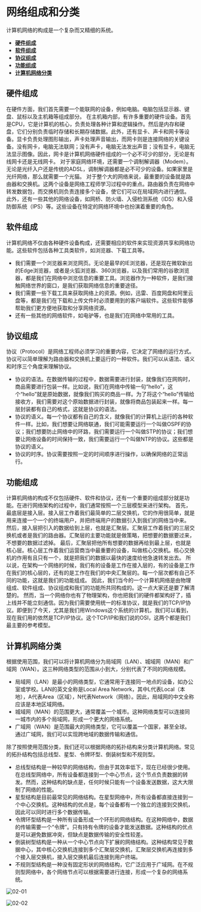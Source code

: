 # 网络组成和分类

  计算机网络的构成是一个复杂而又精细的系统。
 - [**硬件组成**](#硬件组成)
 - [**软件组成**](#软件组成)
 - [**协议组成**](#协议组成)
 - [**功能组成**](#功能组成)
 - [**计算机网络分类**](#计算机网络分类)

## 硬件组成
  在硬件方面，我们首先需要一个能联网的设备，例如电脑。电脑包括显示器、键盘、鼠标以及主机箱等组成部分。
  在主机箱内部，有许多重要的硬件设备。首先是CPU，它是计算机的核心，负责处理各种计算和逻辑操作。然后是内存和硬盘，它们分别负责临时存储和长期存储数据。此外，还有显卡、声卡和网卡等设备。显卡负责处理图形输出，声卡处理声音输出，而网卡则是连接网络的关键设备。没有网卡，电脑无法联网；没有声卡，电脑无法发出声音；没有显卡，电脑无法显示图像。因此，网卡是计算机网络硬件组成的一个必不可少的部分，无论是有线网卡还是无线网卡。
  对于家庭网络环境，还需要一个调制解调器（Modem）。无论是光纤入户还是传统的ADSL，调制解调器都是必不可少的设备。如果家里是光纤网络，那么就需要一个光猫。
  对于整个大的网络来说，最重要的设备就是路由器和交换机。这两个设备是网络工程师学习过程中的重点。路由器负责在网络中转发数据包，而交换机则负责连接多个设备，使它们可以在局域网内进行通信。
  此外，还有一些其他的网络设备，如网桥、防火墙、入侵检测系统（IDS）和入侵防御系统（IPS）等。这些设备在特定的网络环境中也扮演着重要的角色。

## 软件组成
  计算机网络不仅由各种硬件设备构成，还需要相应的软件来实现资源共享和网络功能。这些软件包括各种工具类软件，如浏览器、下载工具等。
  - 我们需要一个浏览器来浏览网页。无论是最早的IE浏览器，还是现在微软新出的Edge浏览器，或者是火狐浏览器、360浏览器，以及我们常用的谷歌浏览器，都是我们在网络中浏览信息的重要工具。浏览器作为一种软件，是我们接触网络世界的窗口，是我们获取网络信息的重要途径。
  - 我们需要一些下载工具来获取网络上的资源。例如，迅雷、百度网盘和阿里云盘等，都是我们在下载和上传文件时必须要用到的客户端软件。这些软件能够帮助我们更方便地获取和分享网络资源。
  - 还有一些其他的网络软件，如电驴等，也是我们在网络中常用的工具。

## 协议组成
  协议（Protocol）是网络工程师必须学习的重要内容，它决定了网络的运行方式。
  协议可以简单理解为路由器和交换机上要运行的一种软件。我们可以从语法、语义和时序三个角度来理解协议。
 - 协议的语法。在数据传输的过程中，数据需要进行封装，就像我们在网购时，商品需要进行包装一样。比如说，我们在网络中传输一句“hello”，这个“hello”就是原始数据，就像我们购买的商品一样。为了将这个“hello”传输给接收方，我们需要对这个原始数据进行封装，就像将商品包装起来一样。每一层封装都有自己的格式，这就是协议的语法。
 - 协议的语义。每一个协议都有自己的含义，就像我们的计算机上运行的各种软件一样。比如，我们想要让网络联通，我们可能需要运行一个叫做OSPF的协议；我们想要防止网络中的环路，我们需要运行一个叫做STP的协议；我们想要让网络设备的时间保持一致，我们需要运行一个叫做NTP的协议。这些都是协议的语义。
 - 协议的时序。协议需要按照一定的时间顺序进行操作，以确保网络的正常运行。

## 功能组成
  计算机网络的构成不仅包括硬件、软件和协议，还有一个重要的组成部分就是功能。在进行网络架构的过程中，我们通常按照一个三层模型来进行架构。
  首先，最底层是接入层。接入层工作着我们最简单的二层交换机，它的作用很简单，就是用来连接一个一个的终端用户，并把终端用户的数据引入到我们的网络当中来。
  然后，接入层把引入的数据给到上层，也就是汇聚层。汇聚层工作着我们的三层交换机或者是我们的路由器。汇聚层的主要功能就是做策略，把想要的数据要过来，不想要的数据过滤掉。
  最后，汇聚层把他所有想要的数据再给到最上层，也就是核心层。核心层工作着我们运营商当中最重要的设备，叫做核心交换机。核心交换机的作用有且只有一个，就是把我们的数据以最快的速度给他急速转发出去。
  所以说，在架构一个网络的时候，我们有的设备是工作在接入层的，有的设备是工作在我们的核心层的，还有的是工作在我们的中央汇聚层的。每一个层次都有自己不同的功能，这就是我们的功能组成。
  因此，我们当今的一个计算机网络是由物理组成、软件组成、协议组成和我们的功能所共同构成的。这一点大家还是要了解清楚的。
  然而，当一个网络你也有了物理架构，你也把我们的硬件都架构好了，插上线并不能立刻通信。因为我们需要使用统一的标准协议，就是我们的TCP/IP协议。即便到了今天，尤其是我们用Windows这个系统的计算机，我们可以看到，现在我们用的依然是TCP/IP协议。这个TCP/IP和我们说的OSI，这两个都是我们最主要的参考模型。

## 计算机网络分类
  根据使用范围，我们可以将计算机网络分为局域网（LAN）、城域网（MAN）和广域网（WAN）。这三种网络类型的范围从小到大，分别代表了不同的网络规模。

  - 局域网（LAN）是最小的网络类型，它通常用于连接同一地点的设备，如办公室或学校。LAN的英文全称是Local Area Network，其中L代表Local（本地），A代表Area（区域），N代表Network（网络）。因此，局域网的中文全称应该是本地区域网络。
  - 城域网（MAN）的范围更大，通常覆盖一个城市。这种网络类型可以连接同一城市内的多个局域网，形成一个更大的网络系统。
  - 广域网（WAN）是范围最大的网络类型，它可以覆盖一个国家，甚至全球。通过广域网，我们可以实现跨地域的数据传输和通信。

除了按照使用范围分类，我们还可以根据网络的拓扑结构来分类计算机网络。常见的拓扑结构包括总线型、星型、令牌环型、倒装树型和不规则型。

 - 总线型结构是一种较早的网络结构，但由于其效率低下，现在已经很少使用。在总线型网络中，所有设备都连接到一个中心节点，这个节点负责数据的转发。然而，这种结构的缺点是，任何时候只能有一个设备发送数据，这大大限制了网络的性能。
 - 星型结构是目前最常见的网络结构。在星型网络中，所有设备都直接连接到一个中心交换机。这种结构的优点是，每个设备都有一个独立的连接到交换机，因此可以同时进行多个数据传输。
 - 令牌环型结构是一种所有设备形成一个环形的网络结构。在这种网络中，数据的传输需要一个“令牌”。只有持有令牌的设备才能发送数据。这种结构的优点是可以避免数据冲突，但缺点是数据传输的安全性较差。
 - 倒装树型结构是一种从一个中心节点向下扩展的网络结构。这种结构常见于数据中心，其中核心交换机连接到多个汇聚层交换机，汇聚层交换机再连接到多个接入层交换机，接入层交换机最后连接到用户终端。
 - 不规则型结构是一种没有固定形状的网络结构，它广泛应用于广域网。在不规则型网络中，各个网络节点可以根据需要进行连接，形成一个复杂的网络系统。

![02-01](https://github.com/anna-symington/web-engineering/assets/160561460/424d5f47-8ee2-4342-a07a-3c90127009ab)

![02-02](https://github.com/anna-symington/web-engineering/assets/160561460/209089ef-e179-4034-91ac-ba16c504db14)

